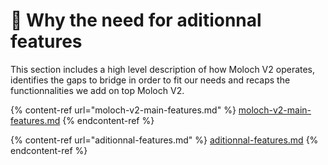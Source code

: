 # 👾 Why the need for aditionnal features

This section includes a high level description of how Moloch V2 operates, identifies the gaps to bridge in order to fit our needs and recaps the functionnalities we add on top Moloch V2.

{% content-ref url="moloch-v2-main-features.md" %}
[moloch-v2-main-features.md](moloch-v2-main-features.md)
{% endcontent-ref %}

{% content-ref url="aditionnal-features.md" %}
[aditionnal-features.md](aditionnal-features.md)
{% endcontent-ref %}
